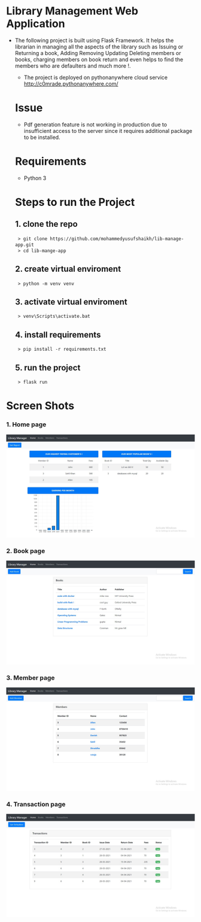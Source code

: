 # Library Management Web Application

* The following project is built using Flask Framework. It helps the librarian in managing all the aspects of the library 
  such as Issuing or Returning a book, Adding Removing Updating Deleting members or books, charging members on book return
  and even helps to find the members who are defaulters and much more !.
  
  * The project is deployed on pythonanywhere cloud service http://c0mrade.pythonanywhere.com/ 


  # Issue
  * Pdf generation feature is not working in production due to insufficient access to the server since it requires additional package to be installed.
  
  # Requirements
  * Python 3
  
  # Steps to run the Project
  
    ## 1. clone the repo
    ```
     > git clone https://github.com/mohammedyusufshaikh/lib-manage-app.git
     > cd lib-mange-app
    ``` 
    
    ## 2. create virtual enviroment
    ```
     > python -m venv venv
    ``` 
    
    ## 3. activate virtual enviroment
    ```
     > venv\Scripts\activate.bat
    ``` 
    
    ## 4. install requirements
    ```
     > pip install -r requirements.txt
    ``` 
    
    ## 5. run the project
    ```
     > flask run
    ``` 
    
 # Screen Shots
   ### 1. Home page
 ![Screenshot](screenshot/home_page.jpg)
 
   ### 2. Book page
 ![Screenshot](screenshot/books_page.jpg)
 
  ### 3. Member page
 ![Screenshot](screenshot/member_page.jpg)
 
  ### 4. Transaction page
 ![Screenshot](screenshot/transactions_page.jpg)
